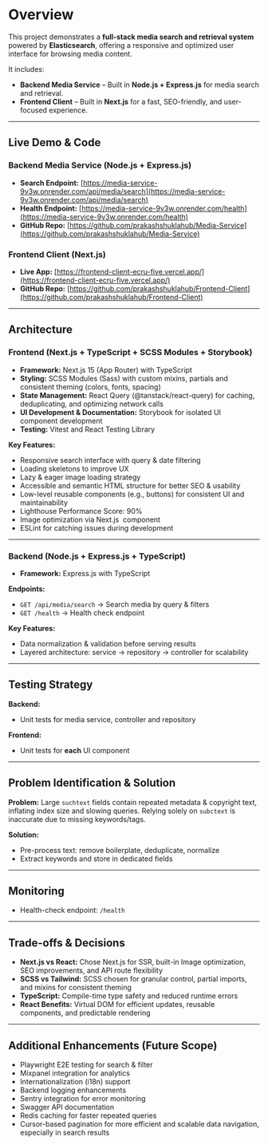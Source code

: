 # Overview

This project demonstrates a **full-stack media search and retrieval system** powered by **Elasticsearch**, offering a responsive and optimized user interface for browsing media content.

It includes:

- **Backend Media Service** – Built in **Node.js + Express.js** for media search and retrieval.
- **Frontend Client** – Built in **Next.js** for a fast, SEO-friendly, and user-focused experience.

---

## Live Demo & Code

### Backend Media Service (Node.js + Express.js)

- **Search Endpoint:** [https://media-service-9v3w.onrender.com/api/media/search](https://media-service-9v3w.onrender.com/api/media/search)
- **Health Endpoint:** [https://media-service-9v3w.onrender.com/health](https://media-service-9v3w.onrender.com/health)
- **GitHub Repo:** [https://github.com/prakashshuklahub/Media-Service](https://github.com/prakashshuklahub/Media-Service)

### Frontend Client (Next.js)

- **Live App:** [https://frontend-client-ecru-five.vercel.app/](https://frontend-client-ecru-five.vercel.app/)
- **GitHub Repo:** [https://github.com/prakashshuklahub/Frontend-Client](https://github.com/prakashshuklahub/Frontend-Client)

---

## Architecture

### Frontend (Next.js + TypeScript + SCSS Modules + Storybook)

- **Framework:** Next.js 15 (App Router) with TypeScript
- **Styling:** SCSS Modules (Sass) with custom mixins, partials and consistent theming (colors, fonts, spacing)
- **State Management:** React Query (@tanstack/react-query) for caching, deduplicating, and optimizing network calls
- **UI Development & Documentation:** Storybook for isolated UI component development
- **Testing:** Vitest and React Testing Library

**Key Features:**

- Responsive search interface with query & date filtering
- Loading skeletons to improve UX
- Lazy & eager image loading strategy
- Accessible and semantic HTML structure for better SEO & usability
- Low-level reusable components (e.g., buttons) for consistent UI and maintainability
- Lighthouse Performance Score: 90%
- Image optimization via Next.js <Image> component
- ESLint for catching issues during development

---

### Backend (Node.js + Express.js + TypeScript)

- **Framework:** Express.js with TypeScript

**Endpoints:**

- `GET /api/media/search` → Search media by query & filters
- `GET /health` → Health check endpoint

**Key Features:**

- Data normalization & validation before serving results
- Layered architecture: service → repository → controller for scalability

---

## Testing Strategy

**Backend:**

- Unit tests for media service, controller and repository

**Frontend:**

- Unit tests for **each** UI component

---

## Problem Identification & Solution

**Problem:**
Large `suchtext` fields contain repeated metadata & copyright text, inflating index size and slowing queries.
Relying solely on `subctext` is inaccurate due to missing keywords/tags.

**Solution:**

- Pre-process text: remove boilerplate, deduplicate, normalize
- Extract keywords and store in dedicated fields

---

## Monitoring

- Health-check endpoint: `/health`

---

## Trade-offs & Decisions

- **Next.js vs React:** Chose Next.js for SSR, built-in Image optimization, SEO improvements, and API route flexibility
- **SCSS vs Tailwind:** SCSS chosen for granular control, partial imports, and mixins for consistent theming
- **TypeScript:** Compile-time type safety and reduced runtime errors
- **React Benefits:** Virtual DOM for efficient updates, reusable components, and predictable rendering

---

## Additional Enhancements (Future Scope)

- Playwright E2E testing for search & filter
- Mixpanel integration for analytics
- Internationalization (i18n) support
- Backend logging enhancements
- Sentry integration for error monitoring
- Swagger API documentation
- Redis caching for faster repeated queries
- Cursor-based pagination for more efficient and scalable data navigation, especially in search results
